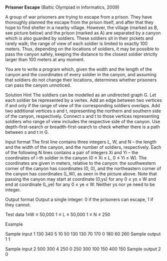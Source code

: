 **Prisoner Escape**
(Baltic Olympiad in Informatics, 2009)

A group of war prisoners are trying to escape from a prison. They have thoroughly planned the escape from the prison itself, and after that they hope to find shelter in a nearby village. However, the village (marked as B, see picture below) and the prison (marked as A) are separated by a canyon which is also guarded by soldiers. These soldiers sit in their pickets and rarely walk; the range of view of each soldier is limited to exactly 100 meters. Thus, depending on the locations of soldiers, it may be possible to pass the canyon safely, keeping the distance to the closest soldier strictly larger than 100 meters at any moment.

You are to write a program which, given the width and the length of the canyon and the coordinates of every soldier in the canyon, and assuming that soldiers do not change their locations, determines whether prisoners can pass the canyon unnoticed.

Solution Hint
The soldiers can be modelled as an undirected graph G. Let each soldier be represented by a vertex. Add an edge between two vertices if and only if the range of view of the corresponding soldiers overlaps. Add two additional vertices s and t, representing the northern and southern side of the canyon, respectively. Connect s and t to those vertices representing soldiers who range of view includes the respective side of the canyon. Use depth-first-search or breadth-first-search to check whether there is a path between s and t in G.

Input format
The first line contains three integers L, W, and N – the length and the width of the canyon, and the number of soldiers, respectively. Each of the following N lines contains a pair of integers Xi and Yi – the coordinates of i-th soldier in the canyon (0 ≤ Xi ≤ L, 0 ≤ Yi ≤ W). The coordinates are given in meters, relative to the canyon: the southwestern corner of the canyon has coordinates (0, 0), and the northeastern corner of the canyon has coordinates (L,W), as seen in the picture above. Note that passing the canyon may start at coordinate (0,ys) for any 0 ≤ ys ≤ W and end at coordinate (L,ye) for any 0 ≤ ye ≤ W. Neither ys nor ye need to be integer.

Output format
Output a single integer: 0 if the prisoners can escape, 1 if they cannot.

Test data
1≤W ≤ 50,000 1 ≤ L ≤ 50,000 1 ≤ N ≤ 250

Example

Sample input 1
130 340 5
10 50
130 130
70 170
0 180
60 260
Sample output 1
1

Sample input 2
500 300 4
250 0
250 300
100 150
400 150
Sample output 2
0
